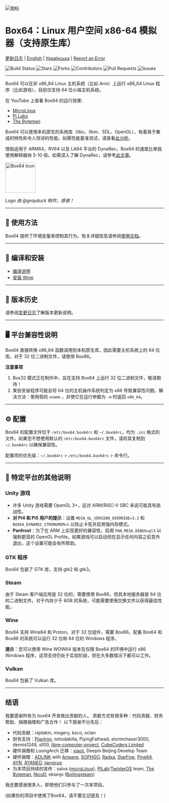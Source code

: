 ![图标](https://github.com/ptitSeb/box64/raw/refs/heads/main/docs/img/Box64Logo.png "图标")

# Box64：Linux 用户空间 x86-64 模拟器（支持原生库）

[更新日志](https://github.com/ptitSeb/box64/blob/main/docs/CHANGELOG.md) | [English](https://github.com/ptitSeb/box64/blob/main/README.md) | [Українська](https://github.com/ptitSeb/box64/blob/main/README_UK.md) | [Report an Error](https://github.com/ptitSeb/box64/issues/new)

![Build Status](https://app.travis-ci.com/ptitSeb/box64.svg?branch=main) ![Stars](https://img.shields.io/github/stars/ptitSeb/box64) ![Forks](https://img.shields.io/github/forks/ptitSeb/box64) ![Contributors](https://img.shields.io/github/contributors/ptitSeb/box64) ![Pull Requests](https://img.shields.io/github/issues-pr/ptitSeb/box64) ![Issues](https://img.shields.io/github/issues/ptitSeb/box64)

---

Box64 可以在非 x86_64 Linux 主机系统（比如 Arm）上运行 x86_64 Linux 程序（比如游戏），目前仅支持 64 位小端主机系统。

在 YouTube 上查看 Box64 的运行效果:
- [MicroLinux](https://www.youtube.com/channel/UCwFQAEj1lp3out4n7BeBatQ)
- [Pi Labs](https://www.youtube.com/channel/UCgfQjdc5RceRlTGfuthBs7g)
- [The Byteman](https://www.youtube.com/channel/UCEr8lpIJ3B5Ctc5BvcOHSnA)

Box64 可以使用本机原生的系统库（libc、libm、SDL、OpenGL），有着易于集成的特性和令人惊讶的性能。如需性能基准测试，请查看[此分析](https://box86.org/index.php/2021/06/game-performances/)。

借助适用于 ARM64，RV64 以及 LA64 平台的 DynaRec，Box64 的速度比单独使用解释器快 5-10 倍。如需深入了解 DynaRec，请参考[此文章](https://box86.org/2021/07/inner-workings-a-high%e2%80%91level-view-of-box86-and-a-low%e2%80%91level-view-of-the-dynarec/)。

<img src="https://github.com/ptitSeb/box64/raw/refs/heads/main/docs/img/Box64Icon.png" width="96" height="96" alt="Box64 Icon">

_Logo 由 @grayduck 制作，感谢！_

---

## 📖 使用方法

Box64 提供了环境变量来控制其行为。有关详细信息请参阅[使用文档](https://github.com/ptitSeb/box64/tree/main/docs/USAGE.md)。

---

## 🚀 编译和安装

- [编译说明](https://github.com/ptitSeb/box64/blob/main/docs/COMPILE.md)
- [安装 Wine](https://github.com/ptitSeb/box64/blob/main/docs/X64WINE.md)

---

## 🔄 版本历史

请参阅[变更日志](https://github.com/ptitSeb/box64/tree/main/docs/CHANGELOG.md)了解版本更新说明。

---

## 🖥️ 平台兼容性说明

Box64 直接转换 x86_64 函数调用到本机原生库，因此需要主机系统上的 64 位库。对于 32 位二进制文​​件，请使用 Box86。

**注意事项**

1. Box32 模式正在制作中，旨在支持 Box64 上运行 32 位二进制文​​件，敬请期待！
2. 某些安装程序可能会将 64 位的主机操作系统判定为 x86 导致兼容性问题。解决方法：使用假的 `uname` ，并使它在运行参数为 `-m` 时返回 `x86_64`。

---

## ⚙️ 配置

Box64 的配置文件位于 `/etc/box64.box64rc` 和 `~/.box64rc`，均为 `.ini` 格式的文件。如果您不想使用默认的 `/etc/box64.box64rc` 文件，请将其复制到 `~/.box64rc` 以确保兼容性。

配置项的优先级：`~/.box64rc` > `/etc/box64.box64rc` > 命令行。

---

## 📄 特定平台的其他说明

### Unity 游戏
- 许多 Unity 游戏需要 OpenGL 3+，这对 ARM/RISC-V SBC 来说可能具有挑战性。
- **对 Pi4 和 Pi5 用户的提示**：设置 `MESA_GL_VERSION_OVERRIDE=3.2` 和 `BOX64_DYNAREC_STRONGMEM=1` 以防止卡死并启用强内存模式。
- **Panfrost**：为了在 ARM 上实现更好的兼容性，启用 `PAN_MESA_DEBUG=gl3` 以强制更高的 OpenGL Profile。如果游戏可以启动但在显示任何内容之前意外退出，这个设置可能会有所帮助。

### GTK 程序

Box64 包装了 GTK 库，支持 gtk2 和 gtk3。

### Steam

由于 Steam 客户端应用是 32 位的，需要使用 Box86，但其本地服务器是 64 位的二进制文件。对于内存少于 6GB 的系统，可能需要使用交换文件以获得最佳性能。

### Wine

Box64 支持 Wine64 和 Proton。对于 32 位组件，需要 Box86。配备 Box64 和 Box86 的系统可以运行 32 位和 64 位的 Windows 程序。

**提示**：您可以使用 Wine WOW64 版本在仅限 Box64 的环境中运行 x86 Windows 程序，这项支持仍处于实验阶段，但在大多数情况下都可以工作。

### Vulkan

Box64 包装了 Vulkan 库。

----

结语
----

我要感谢所有为 box64 开发做出贡献的人。
贡献方式有很多种：代码贡献、财务帮助、捐赠捐赠和广告合作！
以下感谢不分先后： 

 * 代码贡献：rajdakin, mogery, ksco, xctan
 * 财务支持：[Playtron](https://playtron.one), tohodakilla, FlyingFathead, stormchaser3000, dennis1248, sll00, [libre-computer-project](https://libre.computer/), [CubeCoders Limited](http://cubecoders.com/)
 * 硬件捐赠和 LoongArch 迁移：[xiaoji](https://www.linuxgame.cn/), Deepin Beijing Develop Team
 * 硬件捐赠：[ADLINK](https://www.adlinktech.com/Products/Computer_on_Modules/COM-HPC-Server-Carrier-and-Starter-Kit/Ampere_Altra_Developer_Platform?lang=en) with [Ampere](https://amperecomputing.com/home/edge), [SOPHGO](https://www.sophon.ai/), [Radxa](https://rockpi.org/), [StarFive](https://rvspace.org/), [Pine64](https://www.pine64.org/), [AYN](https://www.ayntec.com/), [AYANEO](https://ayaneo.com/), [jiangcuo](https://github.com/jiangcuo)
 * 为本项目持续的宣传：salva ([microLinux](https://www.youtube.com/channel/UCwFQAEj1lp3out4n7BeBatQ)), [PILab](https://www.youtube.com/channel/UCgfQjdc5RceRlTGfuthBs7g)/[TwisterOS](https://twisteros.com/) team, [The Byteman](https://www.youtube.com/channel/UCEr8lpIJ3B5Ctc5BvcOHSnA), [NicoD](https://www.youtube.com/channel/UCpv7NFr0-9AB5xoklh3Snhg), ekianjo ([Boilingsteam](https://boilingsteam.com/))

我还要感谢很多人，即使他们只参与了一次本项目。

(如果你的项目中使用了Box64，请不要忘记提及！)

